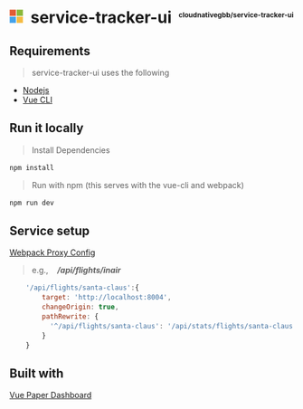 # ![alt text](https://github.com/CloudNativeGBB/arcdemo-service-tracker-ui/blob/master/src/assets/img/msft_logo_24.png "Microsoft Intelligent Cloud Global Blackbelt") &nbsp;service-tracker-ui <sup style='font-size:12px'>&nbsp;&nbsp;cloudnativegbb/service-tracker-ui</sup>

Requirements
----------
> service-tracker-ui uses the following 
* [Nodejs](https://nodejs.org)
* [Vue CLI](https://vuejs.org)

Run it locally
---------- 

> Install Dependencies

```bash
npm install
```

> Run with npm (this serves with the vue-cli and webpack)

```bash
npm run dev
```

Service setup 
----------

[Webpack Proxy Config](./vue.config.js)


> e.g., &nbsp;&nbsp; ***/api/flights/inair*** 
```javascript
    '/api/flights/santa-claus':{
        target: 'http://localhost:8004',
        changeOrigin: true,
        pathRewrite: {
          '^/api/flights/santa-claus': '/api/stats/flights/santa-claus'
        }
    }
```

Built with
------

[Vue Paper Dashboard](https://cristijora.github.io/vue-paper-dashboard/)
